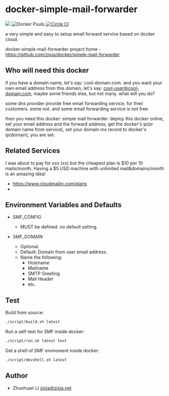 # docker-simple-mail-forwarder
[![](https://badge.imagelayers.io/zixia/simple-mail-forwarder:latest.svg)](https://imagelayers.io/?images=zixia/simple-mail-forwarder:latest 'Get your own badge on imagelayers.io')
![Docker Puuls](https://img.shields.io/docker/pulls/zixia/simple-mail-forwarder.svg)
[![Circle CI](https://circleci.com/gh/zixia/docker-simple-mail-forwarder/tree/master.svg?style=shield)](https://circleci.com/gh/zixia/docker-simple-mail-forwarder/)

a very simple and easy to setup email forward service based on docker cloud.

docker-simple-mail-forwarder project home - https://github.com/zixia/docker/simple-mail-forwarder

## Who will need this docker
if you have a domain name, let's say: cool-domain.com. and you want your own email address from this domain, let's say: cool-user@cool-domain.com, maybe some friends else, but not many. what will you do?

some dns provider provide free email forwarding service, for their customers. some not. and some email forwarding service is not free.

then you need this docker: simple mail forwarder. deploy this docker online, set your email address and the forward address, get the docker's ip(or domain name from service), set your domain mx record to docker's ip(domain), you are set.

## Related Services

I was about to pay for xxx (xx) but the cheapest plan is $10 per 10 mails/month. Having a $5 USD machine with unlimited mail&domains/month is an amazing idea!

 - https://www.cloudmailin.com/plans
 - 

## Environment Variables and Defaults

 - SMF_CONFIG
    * MUST be defined. no default setting.

 - SMF_DOMAIN
    * Optional. 
    * Default: Domain from user email address.
    * Name the following:
        * Hostname
        * Mailname
        * SMTP Greeting
        * Mail Header
        * etc.

## Test

Build from source:
```bash
./script/build.sh latest
```

Run a self-test for SMF inside docker:
```bash
./script/run.sh latest test
```

Get a shell of SMF enviroment inside docker:
```bash
./script/devshell.sh latest
```

## Author
 - Zhuohuan LI <zixia@zixia.net>
